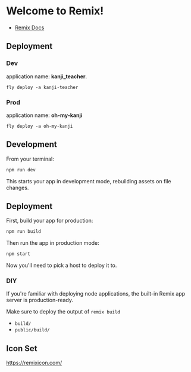 # Welcome to Remix!

- [Remix Docs](https://remix.run/docs)

## Deployment

### Dev
application name: **kanji_teacher**.
```
fly deploy -a kanji-teacher
```

### Prod
application name: **oh-my-kanji**
```
fly deploy -a oh-my-kanji
```

## Development

From your terminal:

```sh
npm run dev
```

This starts your app in development mode, rebuilding assets on file changes.

## Deployment

First, build your app for production:

```sh
npm run build
```

Then run the app in production mode:

```sh
npm start
```

Now you'll need to pick a host to deploy it to.

### DIY

If you're familiar with deploying node applications, the built-in Remix app server is production-ready.

Make sure to deploy the output of `remix build`

- `build/`
- `public/build/`

## Icon Set

https://remixicon.com/
